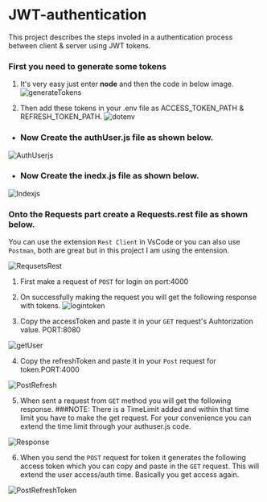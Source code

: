 
# JWT-authentication
 This project describes the steps involed in a authentication process between client & server using JWT tokens.

### First you need to generate some tokens 
 1. It's very easy just enter **node** and then the code in below image.
![generateTokens](https://user-images.githubusercontent.com/76589507/113830479-4865e480-97a4-11eb-8c28-64451f35146e.PNG)

 2. Then add these tokens in your .env file as ACCESS_TOKEN_PATH & REFRESH_TOKEN_PATH.
 ![dotenv](https://user-images.githubusercontent.com/76589507/113831448-40f30b00-97a5-11eb-800a-45dc8f1aa073.PNG)

 - ### Now Create the authUser.js file as shown below.
![AuthUserjs](https://user-images.githubusercontent.com/76589507/113831623-70a21300-97a5-11eb-80e5-cd50fbd93f68.PNG)

 - ### Now Create the inedx.js file as shown below.
  ![Indexjs](https://user-images.githubusercontent.com/76589507/113831847-ab0bb000-97a5-11eb-9f75-113b9504c43d.PNG)

### Onto the Requests part create a Requests.rest file as shown below.
You can use the extension `Rest Client` in VsCode or you can also use `Postman`, both are great but in this project I am using the entension.

![RequsetsRest](https://user-images.githubusercontent.com/76589507/113832525-5288e280-97a6-11eb-9109-14458854f6db.PNG)

 1. First make a request of `POST` for login on port:4000
 2. On successfully making the request you will get the following response with tokens.
 ![logintoken](https://user-images.githubusercontent.com/76589507/113832996-c75c1c80-97a6-11eb-907b-6ab3b290bb5f.PNG)


 3. Copy the accessToken and paste it in your `GET` request's Auhtorization value. PORT:8080
 
 ![getUser](https://user-images.githubusercontent.com/76589507/113833458-4f422680-97a7-11eb-98f0-7d8d9a6e4137.PNG)
 
4. Copy the refreshToken and paste it in your `Post` request for token.PORT:4000

![PostRefresh](https://user-images.githubusercontent.com/76589507/113833515-65e87d80-97a7-11eb-8e76-ad3bb49915de.PNG)

5. When sent a request from `GET` method you will get the following response.
 ###NOTE:
 There is a TimeLimit added and within that time limit you have to make the get request.
 For your convenience you can extend the time limit through your authuser.js code.
 
 ![Response](https://user-images.githubusercontent.com/76589507/113834011-f1620e80-97a7-11eb-82d2-bd4783220aaa.PNG)

6. When you send the `POST` request for token it generates the following access token which you can copy and paste in the `GET` request. This will extend the user access/auth time. Basically you get access again.

![PostRefreshToken](https://user-images.githubusercontent.com/76589507/113834313-51f14b80-97a8-11eb-89bc-12372ae35445.PNG)

 
